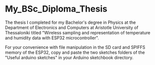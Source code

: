 # My_BSc_Diploma_Thesis

The thesis I completed for my Bachelor's degree in Physics at the Department of Electronics and Computers at Aristotle University of Thessaloniki titled "Wireless sampling and representation of temperature and humidity data with ESP32 microcontroller".

For your convenience with file manipulation in the SD card and SPIFFS memory of the ESP32, copy and paste the two sketches folders of the "Useful arduino sketches" in your Arduino sketchbook directory.
